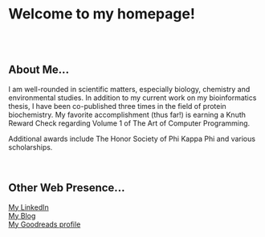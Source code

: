 <body>
<h1>Welcome to my homepage!</h1><br>
<br>
<h2>About Me...</h2>
<p>I am well-rounded in scientific matters, especially biology, chemistry and environmental studies.
In addition to my current work on my bioinformatics thesis, I have been co-published three times in the field of protein biochemistry.
My favorite accomplishment (thus far!) is earning a Knuth Reward Check regarding Volume 1 of <span>The Art of Computer Programming.</span></p> 
<p>Additional awards include The Honor Society of Phi Kappa Phi and various scholarships.</p><br>
<h2>Other Web Presence...</h2>
<a href="https://linkedin.com/in/sschoellerSTEM">My LinkedIn</a><br>
<a href="https://sschoellerSTEM.blogspot.com">My Blog</a><br>
<a href="https://www.goodreads.com/sschoellerstem">My Goodreads profile</a>
</body>

